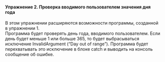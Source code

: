 #### Упражнение 2. Проверка вводимого пользователем значения  дня года

В этом упражнении расширяются возможности программы, созданной в упражнении 1.  
Программа будет проверять день года, вводимого пользователем. 
Если день будет меньше 1 или больше 365, то будет выбрасываться исключение InvalidArgument (“Day out of range”). 
Программа будет перехватывать это исключение в блоке catch и выводить на консоль сообщение об ошибке. 
